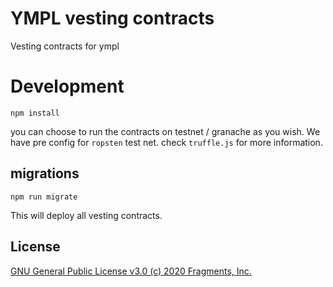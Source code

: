 # YMPL vesting contracts
Vesting contracts for ympl

# Development
```
npm install
```

you can choose to run the contracts on testnet / granache as you wish. We have pre config for `ropsten` test net. check `truffle.js` for more information.


## migrations

```
npm run migrate
```
This will deploy all vesting contracts.

## License

[GNU General Public License v3.0 (c) 2020 Fragments, Inc.](./LICENSE)
